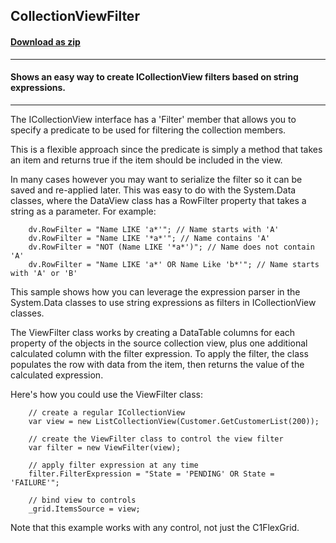 ## CollectionViewFilter
#### [Download as zip](https://downgit.github.io/#/home?url=https://github.com/GrapeCity/ComponentOne-WPF-Samples/tree/master/NET_4.5.2/C1.WPF.FlexGrid/CS/CollectionViewFilter/CollectionViewFilter)
____
#### Shows an easy way to create ICollectionView filters based on string expressions.
____
The ICollectionView interface has a 'Filter' member that allows you to specify a predicate
to be used for filtering the collection members.

This is a flexible approach since the predicate is simply a method that takes an item and 
returns true if the item should be included in the view.

In many cases however you may want to serialize the filter so it can be saved and re-applied
later. This was easy to do with the System.Data classes, where the DataView class has a 
RowFilter property that takes a string as a parameter. For example:

```
	dv.RowFilter = "Name LIKE 'a*'"; // Name starts with 'A'
	dv.RowFilter = "Name LIKE '*a*'"; // Name contains 'A'
	dv.RowFilter = "NOT (Name LIKE '*a*')"; // Name does not contain 'A'
	dv.RowFilter = "Name LIKE 'a*' OR Name Like 'b*'"; // Name starts with 'A' or 'B'
```
This sample shows how you can leverage the expression parser in the System.Data classes to
use string expressions as filters in ICollectionView classes.

The ViewFilter class works by creating a DataTable columns for each property of the objects
in the source collection view, plus one additional calculated column with the filter 
expression. To apply the filter, the class populates the row with data from the item, then
returns the value of the calculated expression.

Here's how you could use the ViewFilter class:

```
	// create a regular ICollectionView
	var view = new ListCollectionView(Customer.GetCustomerList(200));

	// create the ViewFilter class to control the view filter
    var filter = new ViewFilter(view);

	// apply filter expression at any time
    filter.FilterExpression = "State = 'PENDING' OR State = 'FAILURE'";

	// bind view to controls
	_grid.ItemsSource = view;
```
Note that this example works with any control, not just the C1FlexGrid.
